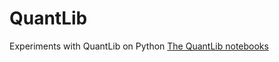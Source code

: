 # QuantLib
Experiments with QuantLib on Python 
[The QuantLib notebooks](https://www.youtube.com/playlist?list=PLu_PrO8j6XAvOAlZND9WUPwTHY_GYhJVr/)


